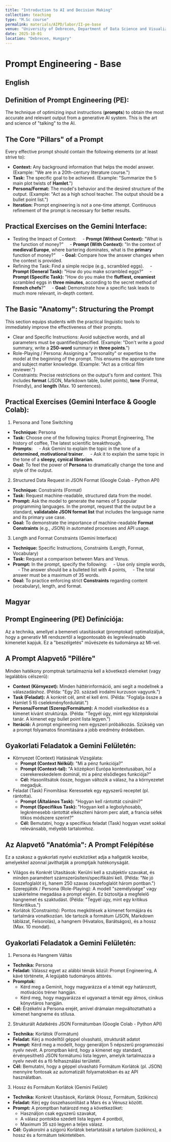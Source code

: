 ```yaml
---
title: "Introduction to AI and Decision Making"
collection: teaching
type: "M.Sc course"
permalink: materials/AIPD/labor/II-pe-base
venue: "University of Debrecen, Department of Data Science and Visualization"
date: 2025-10-01
location: "Debrecen, Hungary"
---
```


# Prompt Engineering - Base

## English

## Definition of Prompt Engineering (PE):

The technique of optimizing input instructions (**prompts**) to obtain the most accurate and relevant output from a generative AI system. This is the art and science of "talking" to the AI.

## The Core "Pillars" of a Prompt

Every effective prompt should contain the following elements (or at least strive to):
- **Context:** Any background information that helps the model answer. (Example: "We are in a 20th-century literature course.")
- **Task:** The specific goal to be achieved. (Example: "Summarize the 5 main plot twists of **Hamlet**.")
- **Persona/Format:** The model's behavior and the desired structure of the output. (Example: "Act as a high school teacher. The output should be a bullet point list.")
- **Iteration:** Prompt engineering is not a one-time attempt. Continuous refinement of the prompt is necessary for better results.

## Practical Exercises on the Gemini Interface:
- Testing the Impact of Context:
    - **Prompt (Without Context):** "What is the function of money?"
    - **Prompt (With Context):** "In the context of **medieval Europe**, where bartering dominates, what is the **primary** function of money?"
    - **Goal:** Compare how the answer changes when the context is provided.
- Refining the Task: Find a simple recipe (e.g., scrambled eggs).
    - **Prompt (General Task):** "How do you make scrambled eggs?"
    - **Prompt (Specific Task):** "How do you make the **fluffiest, creamiest** scrambled eggs in **three minutes**, according to the secret method of **French chefs**?"
    - **Goal:** Demonstrate how a specific task leads to much more relevant, in-depth content.

## The Basic "Anatomy": Structuring the Prompt

This section equips students with the practical linguistic tools to immediately improve the effectiveness of their prompts.

- Clear and Specific Instructions: Avoid subjective words, and all parameters must be quantified/specified. (Example: "Don't write a *good* summary, write a **250-word** summary in **three points**.")
- Role-Playing / Persona: Assigning a "personality" or expertise to the model at the beginning of the prompt. This ensures the appropriate tone and subject matter knowledge. (Example: "Act as a critical film reviewer.")
- Constraints: Precise restrictions on the output's form and content. This includes **format** (JSON, Markdown table, bullet points), **tone** (Formal, Friendly), and **length** (Max. 10 sentences).

## Practical Exercises (Gemini Interface & Google Colab):

1. Persona and Tone Switching
- **Technique:** Persona
- **Task:** Choose one of the following topics: Prompt Engineering, The history of coffee, The latest scientific breakthrough.
- **Prompts:**
    - Ask Gemini to explain the topic in the tone of a **determined, motivational trainer**.
    - Ask it to explain the same topic in the tone of a **sleepy, cynical librarian**.
- **Goal:** To feel the power of **Persona** to dramatically change the tone and style of the output.
2. Structured Data Request in JSON Format (Google Colab - Python API)
- **Technique:** Constraints (Format)
- **Task:** Request machine-readable, structured data from the model.
- **Prompt:** Ask the model to generate the names of 5 popular programming languages. In the prompt, request that the output be a standard, **validatable JSON format list** that includes the language name and its primary use case.
- **Goal:** To demonstrate the importance of machine-readable **Format Constraints** (e.g., JSON) in automated processes and API usage.
3. Length and Format Constraints (Gemini Interface)
- **Technique:** Specific Instructions, Constraints (Length, Format, Vocabulary)
- **Task:** Request a comparison between Mars and Venus.
- **Prompt:** In the prompt, specify the following:
    - Use only simple words,
    - The answer should be a bulleted list with 4 points,
    - The total answer must be a maximum of 35 words.
- **Goal:** To practice enforcing strict **Constraints** regarding content (vocabulary), length, and format.

## Magyar

## Prompt Engineering (PE) Defíníciója: 

Az a technika, amellyel a bemeneti utasításokat (promptokat) optimalizáljuk, hogy a generatív MI rendszertől a legpontosabb és legrelevánsabb kimenetet kapjuk. Ez a "beszélgetés" művészete és tudománya az MI-vel.

## A Prompt Alapvető "Pillére"

Minden hatékony promptnak tartalmaznia kell a következő elemeket (vagy legalábbis célszerű):
- **Context (Környezet):** Minden háttérinformáció, ami segít a modellnek a válaszadáshoz. (Példa: "Egy 20. századi irodalmi kurzuson vagyunk.")
- **Task (Feladat):** A konkrét cél, amit el kell érni. (Példa: "Foglalja össze a Hamlet 5 fő cselekményfordulatát.")
- **Persona/Format (Szerep/Formátum):** A modell viselkedése és a kimenet kívánt struktúrája. (Példa: "Tegyél úgy, mint egy középiskolai tanár. A kimenet egy bullet point lista legyen.")
- **Iteráció:** A prompt engineering nem egyszeri próbálkozás. Szükség van a prompt folyamatos finomítására a jobb eredmény érdekében.

## Gyakorlati Feladatok a Gemini Felületén:
- Környezet (Context) Hatásának Vizsgálata:
    - **Prompt (Context Nélkül):** "Mi a pénz funkciója?"
    - **Prompt (Context-tal):** "A középkori Európa kontextusában, hol a cserekereskedelem dominál, mi a pénz elsődleges funkciója?"
    - **Cél:** Hasonlítsátok össze, hogyan változik a válasz, ha a környezetet megadjuk.
- Feladat (Task) Finomítása: Keressetek egy egyszerű receptet (pl. rántotta).
    - **Prompt (Általános Task):** "Hogyan kell rántottát csinálni?"
    - **Prompt (Specifikus Task):** "Hogyan kell a legbolyhosabb, legkrémesebb rántottát elkészíteni három perc alatt, a francia séfek titkos módszere szerint?"
    - **Cél:** Bemutatni, hogy a specifikus feladat (Task) hogyan vezet sokkal relevánsabb, mélyebb tartalomhoz.

## Az Alapvető "Anatómia": A Prompt Felépítése

Ez a szakasz a gyakorlati nyelvi eszközöket adja a hallgatók kezébe, amelyekkel azonnal javíthatják a promptjaik hatékonyságát.

- Világos és Konkrét Utasítások: Kerülni kell a szubjektív szavakat, és minden paramétert számszerűsíteni/specifikálni kell. (Példa: "Ne jó összefoglalót írj, hanem 250 szavas összefoglalót három pontban.")
- Szerepjáték / Persona (Role-Playing): A modell "személyisége" vagy szakértelme megadása a prompt elején. Ez biztosítja a megfelelő hangnemet és szaktudást. (Példa: "Tegyél úgy, mint egy kritikus filmkritikus.")
- Korlátok (Constraints): Pontos megkötések a kimenet formájára és tartalmára vonatkozóan. Ide tartozik a formátum (JSON, Markdown táblázat, Felsorolás), a hangnem (Hivatalos, Barátságos), és a hossz (Max. 10 mondat).

## Gyakorlati Feladatok a Gemini Felületén:

1. Persona és Hangnem Váltás
- **Technika:** Persona
- **Feladat:** Válassz egyet az alábbi témák közül: Prompt Engineering, A kávé története, A legújabb tudományos áttörés.
- **Promptok:**
    - Kérd meg a Geminit, hogy magyarázza el a témát egy határozott, motivációs tréner hangján.
    - Kérd meg, hogy magyarázza el ugyanazt a témát egy álmos, cinikus könyvtáros hangján.
- **Cél:** Érzékelni a Persona erejét, amivel drámaian megváltoztatható a kimenet hangneme és stílusa.
2. Strukturált Adatkérés JSON Formátumban (Google Colab - Python API)
- **Technika:** Korlátok (Formátum)
- **Feladat:** Kérj a modelltől géppel olvasható, strukturált adatot
- **Prompt:** Kérd meg a modellt, hogy generáljon 5 népszerű programozási nyelv nevét. A promptban kérd, hogy a kimenet egy standard, érvényesíthető JSON formátumú lista legyen, amelyik tartalmazza a nyelv nevét és a fő felhasználási területét.
- **Cél:** Bemutatni, hogy a géppel olvasható Formátum Korlátok (pl. JSON) mennyire fontosak az automatizált folyamatokban és az API használatban.
3. Hossz és Formátum Korlátok (Gemini Felület)
- **Technika:** Konkrét Utasítások, Korlátok (Hossz, Formátum, Szókincs)
- **Feladat:** Kérj egy összehasonlítást a Mars és a Vénusz között.
- **Prompt:** A promptban határozd meg a következőket: 
    - Használjon csak egyszerű szavakat, 
    - A válasz pontokba szedett lista legyen 4 pontból, 
    - Maximum 35 szó legyen a teljes válasz.
- **Cél:** Gyakorolni a szigorú Korlátok betartatását a tartalom (szókincs), a hossz és a formátum tekintetében.
